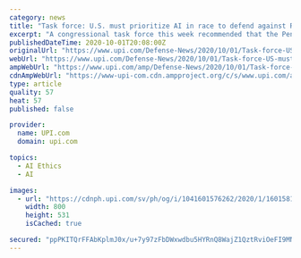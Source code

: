 ```yaml
---
category: news
title: "Task force: U.S. must prioritize AI in race to defend against Russia, China"
excerpt: "A congressional task force this week recommended that the Pentagon prioritize investing in artificial intelligence, supply chain resiliency and cyberwarfare in order to deal with imminent threats from China and Russia."
publishedDateTime: 2020-10-01T20:08:00Z
originalUrl: "https://www.upi.com/Defense-News/2020/10/01/Task-force-US-must-prioritize-AI-in-race-to-defend-against-Russia-China/1041601576262/"
webUrl: "https://www.upi.com/Defense-News/2020/10/01/Task-force-US-must-prioritize-AI-in-race-to-defend-against-Russia-China/1041601576262/"
ampWebUrl: "https://www.upi.com/amp/Defense-News/2020/10/01/Task-force-US-must-prioritize-AI-in-race-to-defend-against-Russia-China/1041601576262/"
cdnAmpWebUrl: "https://www-upi-com.cdn.ampproject.org/c/s/www.upi.com/amp/Defense-News/2020/10/01/Task-force-US-must-prioritize-AI-in-race-to-defend-against-Russia-China/1041601576262/"
type: article
quality: 57
heat: 57
published: false

provider:
  name: UPI.com
  domain: upi.com

topics:
  - AI Ethics
  - AI

images:
  - url: "https://cdnph.upi.com/sv/ph/og/i/1041601576262/2020/1/16015819015851/v1.5/Task-force-US-must-prioritize-AI-in-race-to-defend-against-Russia-China.jpg"
    width: 800
    height: 531
    isCached: true

secured: "ppPKITQrFFAbKplmJ0x/u+7y97zFbDWxwdbu5HYRnQ8WajZ1QztRviOeFI9MNBzOYjPf6BRNZ/CigPJ4o3Zp1wFd/Y8e3LtyTHfAh8fRboDZioQyuf1xcDNH93o+5CRfTYIf8ZOHX0qJIpVFFjiM+3UGWbXaPL4hJ3xDvYCSZpNfS/eY33149psnodI2pfyzr5YezGwIIx9p5hVdNgg9kxbusQaP4QRYHFI9Gt2TBHhyr//W3tbl4HDAtGm22+5Kf/ad1wdT95sywWaFqAVuovETtTMkhBsKLKRMCsj7SPGyOKKIu3M8j+n8rwEWZ/gblhL0CYEyu5oxFcUgJTgoSA8MSfxGIf2t0uya7sPz7I8=;6GY8/rCVk4FOG0qq3UXyQw=="
---
```


